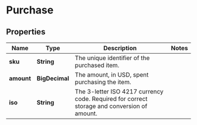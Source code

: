 

# Purchase


## Properties

| Name | Type | Description | Notes |
|------------ | ------------- | ------------- | -------------|
|**sku** | **String** | The unique identifier of the purchased item. |  |
|**amount** | **BigDecimal** | The amount, in USD, spent purchasing the item. |  |
|**iso** | **String** | The 3-letter ISO 4217 currency code. Required for correct storage and conversion of amount. |  |



